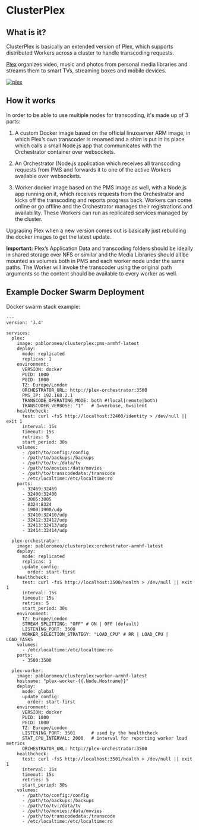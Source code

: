# ClusterPlex

## What is it?

ClusterPlex is basically an extended version of Plex, which supports distributed Workers across a cluster to handle transcoding requests.

[Plex](https://plex.tv) organizes video, music and photos from personal media libraries and streams them to smart TVs, streaming boxes and mobile devices.

[![plex](http://the-gadgeteer.com/wp-content/uploads/2015/10/plex-logo-e1446990678679.png)](https://plex.tv)

## How it works

In order to be able to use multiple nodes for transcoding, it's made up of 3 parts:

1. A custom Docker image based on the official linuxserver ARM image, in which Plex’s own transcoder is renamed and a shim is put in its place which calls a small Node.js app that communicates with the Orchestrator container over websockets.

2. An Orchestrator (Node.js application which receives all transcoding requests from PMS and forwards it to one of the active Workers available over websockets.

3. Worker docker image based on the PMS image as well, with a Node.js app running on it, which receives requests from the Orchestrator and kicks off the transcoding and reports progress back. Workers can come online or go offline and the Orchestrator manages their registrations and availability. These Workers can run as replicated services managed by the cluster.

Upgrading Plex when a new version comes out is basically just rebuilding the docker images to get the latest update.

**Important:** Plex’s Application Data and transcoding folders should be ideally in shared storage over NFS or similar and the Media Libraries should all be mounted as volumes both in PMS and each worker node under the same paths. The Worker will invoke the transcoder using the original path arguments so the content should be available to every worker as well. 

## Example Docker Swarm Deployment

Docker swarm stack example:

```
---
version: '3.4'

services:
  plex:
    image: pabloromeo/clusterplex:pms-armhf-latest
    deploy:
      mode: replicated
      replicas: 1
    environment:
      VERSION: docker
      PUID: 1000
      PGID: 1000
      TZ: Europe/London
      ORCHESTRATOR_URL: http://plex-orchestrator:3500
      PMS_IP: 192.168.2.1
      TRANSCODE_OPERATING_MODE: both #(local|remote|both)
      TRANSCODER_VERBOSE: "1"   # 1=verbose, 0=silent
    healthcheck:
      test: curl -fsS http://localhost:32400/identity > /dev/null || exit 1
      interval: 15s
      timeout: 15s
      retries: 5
      start_period: 30s
    volumes:
      - /path/to/config:/config
      - /path/to/backups:/backups
      - /path/to/tv:/data/tv
      - /path/to/movies:/data/movies
      - /path/to/transcodedata:/transcode
      - /etc/localtime:/etc/localtime:ro
    ports:
      - 32469:32469
      - 32400:32400
      - 3005:3005
      - 8324:8324
      - 1900:1900/udp
      - 32410:32410/udp
      - 32412:32412/udp
      - 32413:32413/udp
      - 32414:32414/udp

  plex-orchestrator:
    image: pabloromeo/clusterplex:orchestrator-armhf-latest
    deploy:
      mode: replicated
      replicas: 1
      update_config:
        order: start-first
    healthcheck:
      test: curl -fsS http://localhost:3500/health > /dev/null || exit 1
      interval: 15s
      timeout: 15s
      retries: 5
      start_period: 30s
    environment:
      TZ: Europe/London
      STREAM_SPLITTING: "OFF" # ON | OFF (default)
      LISTENING_PORT: 3500
      WORKER_SELECTION_STRATEGY: "LOAD_CPU" # RR | LOAD_CPU | LOAD_TASKS
    volumes:
      - /etc/localtime:/etc/localtime:ro
    ports:
      - 3500:3500

  plex-worker:
    image: pabloromeo/clusterplex:worker-armhf-latest
    hostname: "plex-worker-{{.Node.Hostname}}"
    deploy:
      mode: global
      update_config:
        order: start-first
    environment:
      VERSION: docker
      PUID: 1000
      PGID: 1000
      TZ: Europe/London
      LISTENING_PORT: 3501      # used by the healthcheck
      STAT_CPU_INTERVAL: 2000   # interval for reporting worker load metrics
      ORCHESTRATOR_URL: http://plex-orchestrator:3500
    healthcheck:
      test: curl -fsS http://localhost:3501/health > /dev/null || exit 1
      interval: 15s
      timeout: 15s
      retries: 5
      start_period: 30s
    volumes:
      - /path/to/config:/config
      - /path/to/backups:/backups
      - /path/to/tv:/data/tv
      - /path/to/movies:/data/movies
      - /path/to/transcodedata:/transcode
      - /etc/localtime:/etc/localtime:ro

```